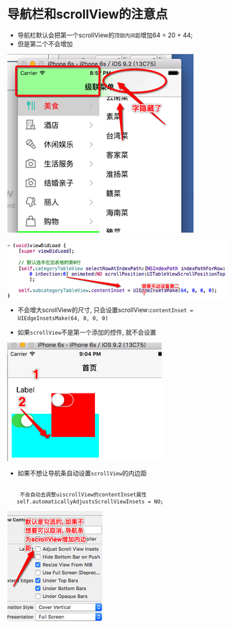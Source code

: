 # 导航栏和scrollView的注意点

- 导航栏默认会把第一个scrollView的`顶部内间距`增加64 = 20 + 44;
- 但是第二个不会增加

![](../LibrarypPictures/RunNet/Snip20160627_6.png)

![](../LibrarypPictures/RunNet/Snip20160627_7.png)

- 不会增大scrollView的尺寸, 只会设置scrollView:`contentInset = UIEdgeInsetsMake(64, 0, 0, 0)`

- 如果`scrollView`不是第一个添加的控件, 就不会设置

![](../LibrarypPictures/RunNet/Snip20160627_8.png)


- 如果不想让导航条自动设置`scrollView`的内边距

```objc

    不会自动去调整uiscrollView的contentInset属性
   self.automaticallyAdjustsScrollViewInsets = NO;

```

![](../LibrarypPictures/RunNet/Snip20160627_10.png)

